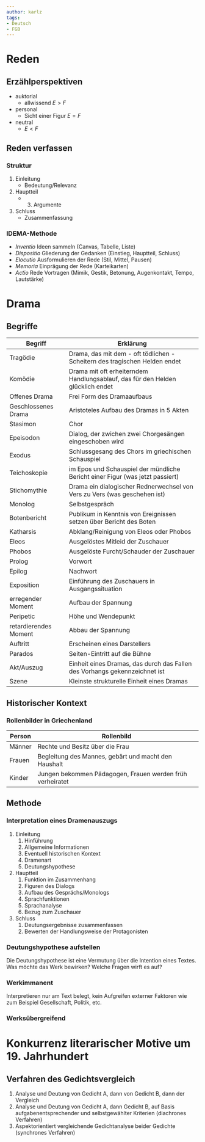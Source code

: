 ```yaml
---
author: karlz
tags: 
- Deutsch
- FGB
---
```


# Reden

## Erzählperspektiven

- auktorial
	- allwissend $E>F$
- personal
	- Sicht einer Figur $E=F$
- neutral
	- $E<F$

## Reden verfassen

### Struktur

1. Einleitung
	- Bedeutung/Relevanz
1. Hauptteil
	- 3. Argumente
2. Schluss
	- Zusammenfassung

### IDEMA-Methode

- *Inventio* Ideen sammeln (Canvas, Tabelle, Liste)
- *Dispositio* Gliederung der Gedanken (Einstieg, Hauptteil, Schluss)
- *Elocutio* Ausformulieren der Rede (Stil, Mittel, Pausen)
- *Memoria* Einprägung der Rede (Karteikarten)
- *Actio* Rede Vortragen (Mimik, Gestik, Betonung, Augenkontakt, Tempo, Lautstärke)

# Drama

## Begriffe

| Begriff               | Erklärung                                                                      |
| --------------------- | ------------------------------------------------------------------------------ |
| Tragödie              | Drama, das mit dem - oft tödlichen - Scheitern des tragischen Helden endet     |
| Komödie               | Drama mit oft erheiterndem Handlungsablauf, das für den Helden glücklich endet |
| Offenes Drama         | Frei Form des Dramaaufbaus                                                     |
| Geschlossenes Drama   | Aristoteles Aufbau des Dramas in 5 Akten                                       |
| Stasimon              | Chor                                                                           |
| Epeisodon             | Dialog, der zwichen zwei Chorgesängen eingeschoben wird                        |
| Exodus                | Schlussgesang des Chors im griechischen Schauspiel                             |
| Teichoskopie          | im Epos und Schauspiel der mündliche Bericht einer Figur (was jetzt passiert)  |
| Stichomythie          | Drama ein dialogischer Rednerwechsel von Vers zu Vers (was geschehen ist)      |
| Monolog               | Selbstgespräch                                                                 |
| Botenbericht          | Publikum in Kenntnis von Ereignissen setzen über Bericht des Boten             |
| Katharsis             | Abklang/Reinigung von Eleos oder Phobos                                        |
| Eleos                 | Ausgelöstes Mitleid der Zuschauer                                              |
| Phobos                | Ausgelöste Furcht/Schauder der Zuschauer                                       |
| Prolog                | Vorwort                                                                        |
| Epilog                | Nachwort                                                                       |
| Exposition            | Einführung des Zuschauers in Ausgangssituation                                 |
| erregender Moment     | Aufbau der Spannung                                                            |
| Peripetic             | Höhe und Wendepunkt                                                            |
| retardierendes Moment | Abbau der Spannung                                                             |
| Auftritt              | Erscheinen eines Darstellers                                                   |
| Parados               | Seiten-Eintritt auf die Bühne                                                  |
| Akt/Auszug            | Einheit eines Dramas, das durch das Fallen des Vorhangs gekennzeichnet ist     |
| Szene                 | Kleinste strukturelle Einheit eines Dramas                                     |

## Historischer Kontext
### Rollenbilder in Griechenland

| Person | Rollenbild                                                |
| ------ | --------------------------------------------------------- |
| Männer | Rechte und Besitz über die Frau                           |
| Frauen | Begleitung des Mannes, gebärt und macht den Haushalt      |
| Kinder | Jungen bekommen Pädagogen, Frauen werden früh verheiratet |

## Methode

### Interpretation eines Dramenauszugs

1. Einleitung
	1. Hinführung
	2. Allgemeine Informationen
	3. Eventuell historischen Kontext
	4. Dramenart
	5. Deutungshypothese
2. Hauptteil
	1. Funktion im Zusammenhang
	2. Figuren des Dialogs
	3. Aufbau des Gesprächs/Monologs
	4. Sprachfunktionen
	5. Sprachanalyse
	6. Bezug zum Zuschauer
3. Schluss
	1. Deutungsergebnisse zusammenfassen
	2. Bewerten der Handlungsweise der Protagonisten

### Deutungshypothese aufstellen

Die Deutungshypothese ist eine Vermutung über die Intention eines Textes. Was möchte das Werk bewirken? Welche Fragen wirft es auf?

### Werkimmanent

Interpretieren nur am Text belegt, kein Aufgreifen externer Faktoren wie zum Beispiel Gesellschaft, Politik, etc.

### Werksübergreifend

# Konkurrenz literarischer Motive um 19. Jahrhundert

## Verfahren des Gedichtsvergleich

1. Analyse und Deutung von Gedicht A, dann von Gedicht B, dann der Vergleich
2. Analyse und Deutung von Gedicht A, dann Gedicht B, auf Basis aufgabenentsprechender und selbstgewählter Kriterien (diachrones Verfahren)
3. Aspektorientiert vergleichende Gedichtanalyse beider Gedichte (synchrones Verfahren)
